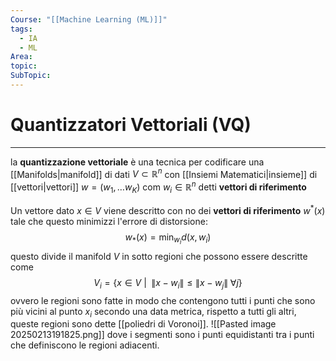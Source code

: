 ```yaml
---
Course: "[[Machine Learning (ML)]]"
tags:
  - IA
  - ML
Area: 
topic: 
SubTopic:
---
```

# Quantizzatori Vettoriali (VQ)
---
la __quantizzazione vettoriale__ è una tecnica per codificare una [[Manifolds|manifold]] di dati  $V \subset \mathbb{R}^n$ con [[Insiemi Matematici|insieme]] di [[vettori|vettori]]  $w = (w_1, \dots w_K)$ com $w_i \in \mathbb{R}^n$ detti __vettori di riferimento__

Un vettore dato $x \in V$ viene descritto con no dei __vettori di riferimento__ $w^*(x)$ tale che questo minimizzi l'errore di distorsione:$$w_{*}(x)=\min_{w_i} d(x,w_i)$$questo divide il manifold $V$ in sotto regioni che possono essere descritte come $$V_i = \left\{ x \in V \ |\  \; \|x - w_i\| \leq \|x - w_j\| \; \forall j \right\}
$$ ovvero le regioni sono fatte in modo che contengono tutti i punti che sono più vicini al punto $x_i$ secondo una data metrica, rispetto a tutti gli altri, queste regioni sono dette [[poliedri di Voronoi]]. ![[Pasted image 20250213191825.png]]
dove i segmenti sono i punti equidistanti tra i punti che definiscono le regioni adiacenti. 
